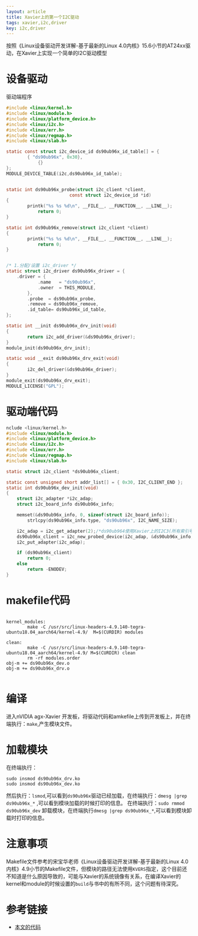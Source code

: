 ```yaml
---
layout: article
title: Xavier上的第一个I2C驱动 
tags: xavier,i2c,driver
key: i2c,driver
---
```

按照《Linux设备驱动开发详解-基于最新的Linux 4.0内核》15.6小节的AT24xx驱动，在Xavier上实现一个简单的I2C驱动模型 
# 设备驱动
驱动端程序
``` c
#include <linux/kernel.h>
#include <linux/module.h>
#include <linux/platform_device.h>
#include <linux/i2c.h>
#include <linux/err.h>
#include <linux/regmap.h>
#include <linux/slab.h>

static const struct i2c_device_id ds90ub96x_id_table[] = {
		{ "ds90ub96x", 0x30},
			{}
};
MODULE_DEVICE_TABLE(i2c,ds90ub96x_id_table);	


static int ds90ub96x_probe(struct i2c_client *client,
						const struct i2c_device_id *id)
{
		printk("%s %s %d\n", __FILE__, __FUNCTION__, __LINE__);
			return 0;
}

static int ds90ub96x_remove(struct i2c_client *client)
{
		printk("%s %s %d\n", __FILE__, __FUNCTION__, __LINE__);
			return 0;
}


/* 1.分配/设置 i2c_driver */
static struct i2c_driver ds90ub96x_driver = {
	.driver	= {
			.name	= "ds90ub96x",
			.owner	= THIS_MODULE,
		},
		.probe	= ds90ub96x_probe,
		.remove	= ds90ub96x_remove,
		.id_table= ds90ub96x_id_table,
};

static int __init ds90ub96x_drv_init(void)
{
		return i2c_add_driver(&ds90ub96x_driver);
}
module_init(ds90ub96x_drv_init);

static void __exit ds90ub96x_drv_exit(void)
{
		i2c_del_driver(&ds90ub96x_driver);
}
module_exit(ds90ub96x_drv_exit);
MODULE_LICENSE("GPL");

```

# 驱动端代码
``` c
nclude <linux/kernel.h>
#include <linux/module.h>
#include <linux/platform_device.h>
#include <linux/i2c.h>
#include <linux/err.h>
#include <linux/regmap.h>
#include <linux/slab.h>

static struct i2c_client *ds90ub96x_client;

static const unsigned short addr_list[] = { 0x30, I2C_CLIENT_END };
static int ds90ub96x_dev_init(void)
{
	struct i2c_adapter *i2c_adap;
	struct i2c_board_info ds90ub96x_info;

	memset(&ds90ub96x_info, 0, sizeof(struct i2c_board_info));	
		strlcpy(ds90ub96x_info.type, "ds90ub96x", I2C_NAME_SIZE);

	i2c_adap = i2c_get_adapter(2);/*ds90ub964使用Xavier上的I2C3(所有索引号为2)*/
	ds90ub96x_client = i2c_new_probed_device(i2c_adap, &ds90ub96x_info, addr_list, NULL);
	i2c_put_adapter(i2c_adap);

	if (ds90ub96x_client)
		return 0;
	else
		return -ENODEV;
}

```

# makefile代码
```

kernel_modules:
        make -C /usr/src/linux-headers-4.9.140-tegra-ubuntu18.04_aarch64/kernel-4.9/  M=$(CURDIR) modules

clean:
        make -C /usr/src/linux-headers-4.9.140-tegra-ubuntu18.04_aarch64/kernel-4.9/ M=$(CURDIR) clean
        rm -rf modules.order
obj-m += ds90ub96x_dev.o
obj-m += ds90ub96x_drv.o


```
# 编译 
进入nVIDIA agx-Xavier 开发板，将驱动代码和amkefile上传到开发板上，并在终端执行：` make `,产生模块文件。 

# 加载模块
在终端执行： 
```
sudo insmod ds90ub96x_drv.ko 
sudo insmod ds90ub96x_dev.ko

```
然后执行：` lsmod `,可以看到` ds90ub96x `驱动已经加载，在终端执行：` dmesg |grep ds90ub96x_* ` ,可以看到模块加载的时候打印的信息。 
在终端执行：` sudo rmmod ds90ub96x_dev ` 卸载模块，在终端执行` dmesg |grep ds90ub96x_* `,可以看到模块卸载时打印的信息。 

# 注意事项
Makefile文件参考的宋宝华老师《Linux设备驱动开发详解-基于最新的Linux 4.0内核》4.9小节的Makefile文件，但模块的路径无法使用` KVERS `指定，这个目前还不知道是什么原因导致的，可能与Xavier的系统镜像有关系，在编译Xavier的kernel和module的时候设置的` build `与书中的有所不同，这个问题有待深究。 
# 参考链接
* [本文的代码](https://github.com/sunzhongmeng/nvidia-agx-xavier-training/tree/master/1.first-i2c-driver)
